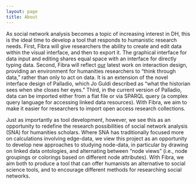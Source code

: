 ```yaml
---
layout: page
title: About
---
```



As social network analysis becomes a topic of increasing interest in DH, this is the ideal time to develop a tool that responds to humanistic research needs. First, Fibra will give researchers the ability to create and edit data within the visual interface, and then to export it. The graphical interface for data input and editing shares equal space with an interface for directly typing data. Second, Fibra will reflect [our](hdlab.stanford.edu) latest work on interaction design, providing an environment for humanities researchers to “think through data,” rather than only to act on data. It is an extension of the novel interface design of Palladio, which Jo Guldi described as “what the historian sees when she closes her eyes.” Third, in the current version of Palladio, data can be imported either from a flat file or via SPARQL query (a complex query language for accessing linked data resources). With Fibra, we aim to make it easier for researchers to import open access research collections.  

Just as importantly as tool development, however, we see this as an opportunity to redefine the research possibilities of social network analysis (SNA) for humanities scholars. Where SNA has traditionally focused more on calculations involving edge-data, we view this project as an opportunity to develop new approaches to studying node-data, in particular by drawing on linked data ontologies, and alternating between “node views” (i.e., node groupings or colorings based on different node attributes). With Fibra, we aim both to produce a tool that can offer humanists an alternative to social science tools, and to encourage different methods for researching social networks.